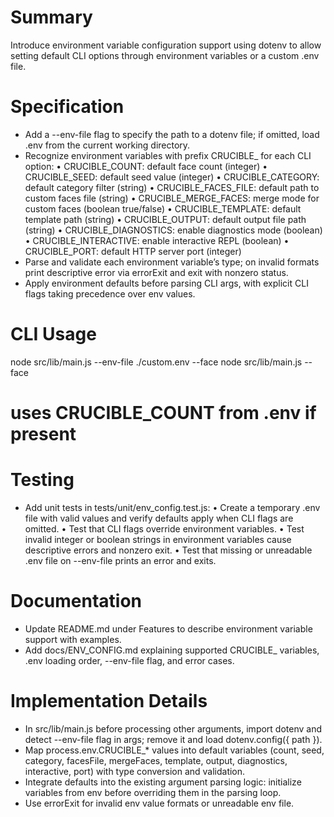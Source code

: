 # Summary

Introduce environment variable configuration support using dotenv to allow setting default CLI options through environment variables or a custom .env file.

# Specification

- Add a --env-file <path> flag to specify the path to a dotenv file; if omitted, load .env from the current working directory.
- Recognize environment variables with prefix CRUCIBLE_ for each CLI option:
  • CRUCIBLE_COUNT: default face count (integer)
  • CRUCIBLE_SEED: default seed value (integer)
  • CRUCIBLE_CATEGORY: default category filter (string)
  • CRUCIBLE_FACES_FILE: default path to custom faces file (string)
  • CRUCIBLE_MERGE_FACES: merge mode for custom faces (boolean true/false)
  • CRUCIBLE_TEMPLATE: default template path (string)
  • CRUCIBLE_OUTPUT: default output file path (string)
  • CRUCIBLE_DIAGNOSTICS: enable diagnostics mode (boolean)
  • CRUCIBLE_INTERACTIVE: enable interactive REPL (boolean)
  • CRUCIBLE_PORT: default HTTP server port (integer)
- Parse and validate each environment variable’s type; on invalid formats print descriptive error via errorExit and exit with nonzero status.
- Apply environment defaults before parsing CLI args, with explicit CLI flags taking precedence over env values.

# CLI Usage

node src/lib/main.js --env-file ./custom.env --face
node src/lib/main.js --face   
# uses CRUCIBLE_COUNT from .env if present

# Testing

- Add unit tests in tests/unit/env_config.test.js:
  • Create a temporary .env file with valid values and verify defaults apply when CLI flags are omitted.
  • Test that CLI flags override environment variables.
  • Test invalid integer or boolean strings in environment variables cause descriptive errors and nonzero exit.
  • Test that missing or unreadable .env file on --env-file prints an error and exits.

# Documentation

- Update README.md under Features to describe environment variable support with examples.
- Add docs/ENV_CONFIG.md explaining supported CRUCIBLE_ variables, .env loading order, --env-file flag, and error cases.

# Implementation Details

- In src/lib/main.js before processing other arguments, import dotenv and detect --env-file flag in args; remove it and load dotenv.config({ path }).
- Map process.env.CRUCIBLE_* values into default variables (count, seed, category, facesFile, mergeFaces, template, output, diagnostics, interactive, port) with type conversion and validation.
- Integrate defaults into the existing argument parsing logic: initialize variables from env before overriding them in the parsing loop.
- Use errorExit for invalid env value formats or unreadable env file.
